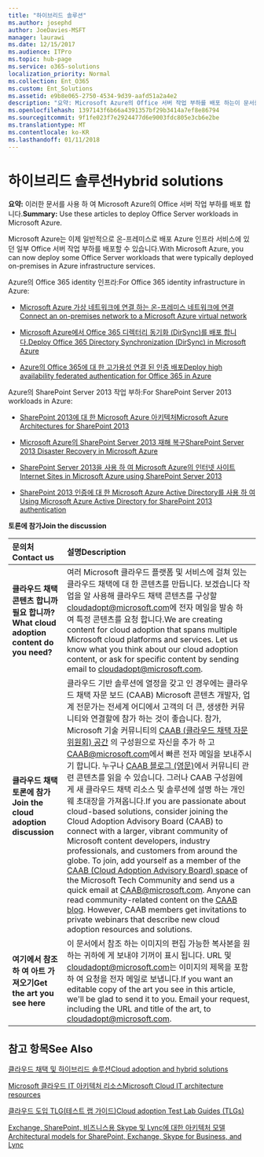 ```yaml
---
title: "하이브리드 솔루션"
ms.author: josephd
author: JoeDavies-MSFT
manager: laurawi
ms.date: 12/15/2017
ms.audience: ITPro
ms.topic: hub-page
ms.service: o365-solutions
localization_priority: Normal
ms.collection: Ent_O365
ms.custom: Ent_Solutions
ms.assetid: e9b8e065-2750-4534-9d39-aafd51a2a4e2
description: "요약: Microsoft Azure의 Office 서버 작업 부하를 배포 하는이 문서를 사용 합니다."
ms.openlocfilehash: 1397143f6b66a4391357bf29b3414a7ef8e86794
ms.sourcegitcommit: 9f1fe023f7e2924477d6e9003fdc805e3cb6e2be
ms.translationtype: MT
ms.contentlocale: ko-KR
ms.lasthandoff: 01/11/2018
---
```

# <a name="hybrid-solutions"></a><span data-ttu-id="ff62c-103">하이브리드 솔루션</span><span class="sxs-lookup"><span data-stu-id="ff62c-103">Hybrid solutions</span></span>

 <span data-ttu-id="ff62c-104">**요약:** 이러한 문서를 사용 하 여 Microsoft Azure의 Office 서버 작업 부하를 배포 합니다.</span><span class="sxs-lookup"><span data-stu-id="ff62c-104">**Summary:** Use these articles to deploy Office Server workloads in Microsoft Azure.</span></span>
  
<span data-ttu-id="ff62c-105">Microsoft Azure는 이제 일반적으로 온-프레미스로 배포 Azure 인프라 서비스에 있던 일부 Office 서버 작업 부하를 배포할 수 있습니다.</span><span class="sxs-lookup"><span data-stu-id="ff62c-105">With Microsoft Azure, you can now deploy some Office Server workloads that were typically deployed on-premises in Azure infrastructure services.</span></span>
  
<span data-ttu-id="ff62c-106">Azure의 Office 365 identity 인프라:</span><span class="sxs-lookup"><span data-stu-id="ff62c-106">For Office 365 identity infrastructure in Azure:</span></span>
  
- [<span data-ttu-id="ff62c-107">Microsoft Azure 가상 네트워크에 연결 하는 온-프레미스 네트워크에 연결</span><span class="sxs-lookup"><span data-stu-id="ff62c-107">Connect an on-premises network to a Microsoft Azure virtual network</span></span>](connect-an-on-premises-network-to-a-microsoft-azure-virtual-network.md)
    
- [<span data-ttu-id="ff62c-108">Microsoft Azure에서 Office 365 디렉터리 동기화 (DirSync)를 배포 합니다.</span><span class="sxs-lookup"><span data-stu-id="ff62c-108">Deploy Office 365 Directory Synchronization (DirSync) in Microsoft Azure</span></span>](deploy-office-365-directory-synchronization-dirsync-in-microsoft-azure.md)
    
- [<span data-ttu-id="ff62c-109">Azure의 Office 365에 대 한 고가용성 연결 된 인증 배포</span><span class="sxs-lookup"><span data-stu-id="ff62c-109">Deploy high availability federated authentication for Office 365 in Azure</span></span>](deploy-high-availability-federated-authentication-for-office-365-in-azure.md)
    
<span data-ttu-id="ff62c-110">Azure의 SharePoint Server 2013 작업 부하:</span><span class="sxs-lookup"><span data-stu-id="ff62c-110">For SharePoint Server 2013 workloads in Azure:</span></span>
  
- [<span data-ttu-id="ff62c-111">SharePoint 2013에 대 한 Microsoft Azure 아키텍처</span><span class="sxs-lookup"><span data-stu-id="ff62c-111">Microsoft Azure Architectures for SharePoint 2013</span></span>](microsoft-azure-architectures-for-sharepoint-2013.md)
    
- [<span data-ttu-id="ff62c-112">Microsoft Azure의 SharePoint Server 2013 재해 복구</span><span class="sxs-lookup"><span data-stu-id="ff62c-112">SharePoint Server 2013 Disaster Recovery in Microsoft Azure</span></span>](sharepoint-server-2013-disaster-recovery-in-microsoft-azure.md)
    
- [<span data-ttu-id="ff62c-113">SharePoint Server 2013을 사용 하 여 Microsoft Azure의 인터넷 사이트</span><span class="sxs-lookup"><span data-stu-id="ff62c-113">Internet Sites in Microsoft Azure using SharePoint Server 2013</span></span>](internet-sites-in-microsoft-azure-using-sharepoint-server-2013.md)
    
- [<span data-ttu-id="ff62c-114">SharePoint 2013 인증에 대 한 Microsoft Azure Active Directory를 사용 하 여</span><span class="sxs-lookup"><span data-stu-id="ff62c-114">Using Microsoft Azure Active Directory for SharePoint 2013 authentication</span></span>](using-microsoft-azure-active-directory-for-sharepoint-2013-authentication.md)
    
<span data-ttu-id="ff62c-115">**토론에 참가**</span><span class="sxs-lookup"><span data-stu-id="ff62c-115">**Join the discussion**</span></span>

|<span data-ttu-id="ff62c-116">**문의처**</span><span class="sxs-lookup"><span data-stu-id="ff62c-116">**Contact us**</span></span>|<span data-ttu-id="ff62c-117">**설명**</span><span class="sxs-lookup"><span data-stu-id="ff62c-117">**Description**</span></span>|
|:-----|:-----|
|<span data-ttu-id="ff62c-118">**클라우드 채택 콘텐츠 합니까 필요 합니까?**</span><span class="sxs-lookup"><span data-stu-id="ff62c-118">**What cloud adoption content do you need?**</span></span> <br/> |<span data-ttu-id="ff62c-p101">여러 Microsoft 클라우드 플랫폼 및 서비스에 걸쳐 있는 클라우드 채택에 대 한 콘텐츠를 만듭니다. 보겠습니다 작업을 알 사용해 클라우드 채택 콘텐츠를 구상할 [cloudadopt@microsoft.com](mailto:cloudadopt@microsoft.com?Subject=[Cloud%20Adoption%20Content%20Feedback]:%20)에 전자 메일을 발송 하 여 특정 콘텐츠를 요청 합니다.</span><span class="sxs-lookup"><span data-stu-id="ff62c-p101">We are creating content for cloud adoption that spans multiple Microsoft cloud platforms and services. Let us know what you think about our cloud adoption content, or ask for specific content by sending email to [cloudadopt@microsoft.com](mailto:cloudadopt@microsoft.com?Subject=[Cloud%20Adoption%20Content%20Feedback]:%20).  </span></span><br/> |
|<span data-ttu-id="ff62c-121">**클라우드 채택 토론에 참가**</span><span class="sxs-lookup"><span data-stu-id="ff62c-121">**Join the cloud adoption discussion**</span></span> <br/> |<span data-ttu-id="ff62c-p102">클라우드 기반 솔루션에 열정을 갖고 인 경우에는 클라우드 채택 자문 보드 (CAAB) Microsoft 콘텐츠 개발자, 업계 전문가는 전세계 어디에서 고객의 더 큰, 생생한 커뮤니티와 연결할에 참가 하는 것이 좋습니다. 참가, Microsoft 기술 커뮤니티의 [CAAB (클라우드 채택 자문 위원회) 공간](https://aka.ms/caab) 의 구성원으로 자신을 추가 하 고 [CAAB@microsoft.com](mailto:caab@microsoft.com?Subject=I%20just%20joined%20the%20Cloud%20Adoption%20Advisory%20Board!)에서 빠른 전자 메일을 보내주시기 합니다. 누구나 [CAAB 블로그 (영문)](https://blogs.technet.com/b/solutions_advisory_board/)에서 커뮤니티 관련 콘텐츠를 읽을 수 있습니다. 그러나 CAAB 구성원에 게 새 클라우드 채택 리소스 및 솔루션에 설명 하는 개인 웨 초대장을 가져옵니다.</span><span class="sxs-lookup"><span data-stu-id="ff62c-p102">If you are passionate about cloud-based solutions, consider joining the Cloud Adoption Advisory Board (CAAB) to connect with a larger, vibrant community of Microsoft content developers, industry professionals, and customers from around the globe. To join, add yourself as a member of the [CAAB (Cloud Adoption Advisory Board) space](https://aka.ms/caab) of the Microsoft Tech Community and send us a quick email at [CAAB@microsoft.com](mailto:caab@microsoft.com?Subject=I%20just%20joined%20the%20Cloud%20Adoption%20Advisory%20Board!). Anyone can read community-related content on the [CAAB blog](https://blogs.technet.com/b/solutions_advisory_board/). However, CAAB members get invitations to private webinars that describe new cloud adoption resources and solutions.  </span></span><br/> |
|<span data-ttu-id="ff62c-125">**여기에서 참조 하 여 아트 가져오기**</span><span class="sxs-lookup"><span data-stu-id="ff62c-125">**Get the art you see here**</span></span> <br/> |<span data-ttu-id="ff62c-p103">이 문서에서 참조 하는 이미지의 편집 가능한 복사본을 원하는 귀하에 게 보내야 기꺼이 표시 됩니다. URL 및 [cloudadopt@microsoft.com](mailto:cloudadopt@microsoft.com?subject=[Art%20Request]:%20)는 이미지의 제목을 포함 하 여 요청을 전자 메일로 보냅니다.</span><span class="sxs-lookup"><span data-stu-id="ff62c-p103">If you want an editable copy of the art you see in this article, we'll be glad to send it to you. Email your request, including the URL and title of the art, to [cloudadopt@microsoft.com](mailto:cloudadopt@microsoft.com?subject=[Art%20Request]:%20).  </span></span><br/> |
   
## <a name="see-also"></a><span data-ttu-id="ff62c-128">참고 항목</span><span class="sxs-lookup"><span data-stu-id="ff62c-128">See Also</span></span>

[<span data-ttu-id="ff62c-129">클라우드 채택 및 하이브리드 솔루션</span><span class="sxs-lookup"><span data-stu-id="ff62c-129">Cloud adoption and hybrid solutions</span></span>](cloud-adoption-and-hybrid-solutions.md)
  
[<span data-ttu-id="ff62c-130">Microsoft 클라우드 IT 아키텍처 리소스</span><span class="sxs-lookup"><span data-stu-id="ff62c-130">Microsoft Cloud IT architecture resources</span></span>](microsoft-cloud-it-architecture-resources.md)
  
[<span data-ttu-id="ff62c-131">클라우드 도입 TLG(테스트 랩 가이드)</span><span class="sxs-lookup"><span data-stu-id="ff62c-131">Cloud adoption Test Lab Guides (TLGs)</span></span>](cloud-adoption-test-lab-guides-tlgs.md)
  
[<span data-ttu-id="ff62c-132">Exchange, SharePoint, 비즈니스용 Skype 및 Lync에 대한 아키텍처 모델</span><span class="sxs-lookup"><span data-stu-id="ff62c-132">Architectural models for SharePoint, Exchange, Skype for Business, and Lync</span></span>](architectural-models-for-sharepoint-exchange-skype-for-business-and-lync.md)


